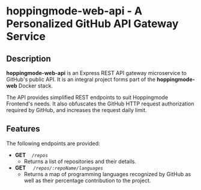# **hoppingmode-web-api** - A Personalized GitHub API Gateway Service

## Description

**hoppingmode-web-api** is an Express REST API gateway microservice to GitHub's public API. It is an integral project forms part of the **hoppingmode-web** Docker stack.

The API provides simplified REST endpoints to suit Hoppingmode Frontend's needs. It also obfuscates the GitHub HTTP request authorization required by GitHub, and increases the request daily limit.

## Features

The following endpoints are provided:

- **GET** &nbsp;&nbsp;&nbsp;<code>_/repos_</code>
  - Returns a list of repositories and their details.
- **GET** &nbsp;&nbsp;&nbsp; <code>_/repos/:repoName/languages_</code>
  - Returns a map of programming languages recognized by GitHub as well as their percentage contribution to the project.

